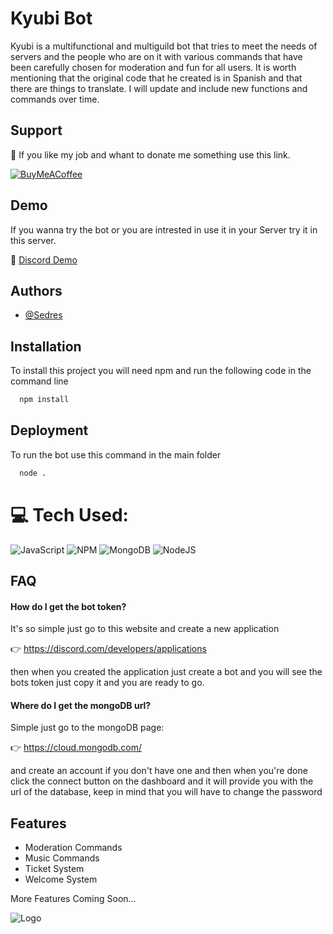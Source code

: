 
# Kyubi Bot

Kyubi is a multifunctional and multiguild bot that tries to meet the needs of servers and the people who are on it with various commands that have been carefully chosen for moderation and fun for all users. It is worth mentioning that the original code that he created is in Spanish and that there are things to translate. I will update and include new functions and commands over time.
## Support

💌 If you like my job and whant to donate me something use this link.

[![BuyMeACoffee](https://img.shields.io/badge/Buy%20Me%20a%20Coffee-ffdd00?style=for-the-badge&logo=buy-me-a-coffee&logoColor=black)](https://buymeacoffee.com/sedres) 


## Demo
If you wanna try the bot or you are intrested in use it in your Server try it in this server.

🔮 [Discord Demo](https://discord.gg/9kk53hmcaR)


## Authors

- [@Sedres](https://www.github.com/Sedres)


## Installation

To install this project you will need npm and run the following code in the command line

```bash
  npm install 
```
    
## Deployment

To run the bot use this command in the main folder

```bash
  node .
```

# 💻 Tech Used:
 ![JavaScript](https://img.shields.io/badge/javascript-%23323330.svg?style=for-the-badge&logo=javascript&logoColor=%23F7DF1E) ![NPM](https://img.shields.io/badge/NPM-%23000000.svg?style=for-the-badge&logo=npm&logoColor=white)  ![MongoDB](https://img.shields.io/badge/MongoDB-%234ea94b.svg?style=for-the-badge&logo=mongodb&logoColor=white)   ![NodeJS](https://img.shields.io/badge/node.js-6DA55F?style=for-the-badge&logo=node.js&logoColor=white)
## FAQ

#### How do I get the bot token?

It's so simple just go to this website and create a new application 

👉 https://discord.com/developers/applications 

then when you created the application just create a bot and you will see the bots token just copy it and you are ready to go.

#### Where do I get the mongoDB url?

Simple just go to the mongoDB page: 

👉 https://cloud.mongodb.com/

and create an account if you don't have one and then when you're done click the connect button on the dashboard and it will provide you with the url of the database, keep in mind that you will have to change the password


## Features

- Moderation Commands
- Music Commands
- Ticket System
- Welcome System

More Features Coming Soon...


![Logo](https://imgur.com/8mq3PL7.png)
